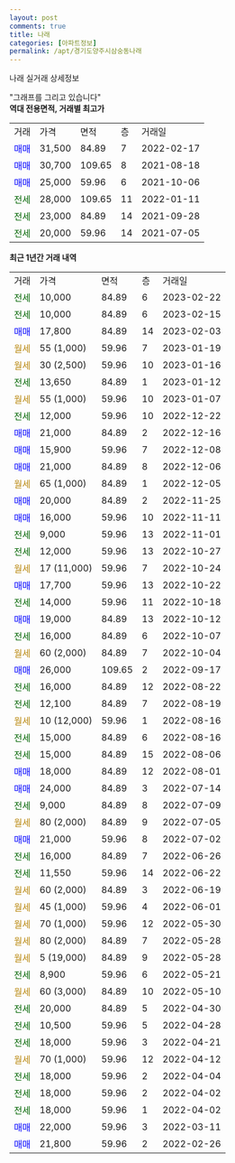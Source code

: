 ```yaml
---
layout: post
comments: true
title: 나래
categories: [아파트정보]
permalink: /apt/경기도양주시삼숭동나래
---
```


나래 실거래 상세정보

<script type="text/javascript">
  google.charts.load('current', {'packages':['line', 'corechart']});
  google.charts.setOnLoadCallback(drawChart);

  function drawChart() {
    var data = new google.visualization.DataTable();
    data.addColumn('date', '거래일');
    data.addColumn('number', "매매");
    data.addColumn('number', "전세");
    data.addColumn('number', "전매");

    data.addRows([[new Date(Date.parse("2023-02-22")), null, 10000, null], [new Date(Date.parse("2023-02-15")), null, 10000, null], [new Date(Date.parse("2023-02-03")), 17800, null, null], [new Date(Date.parse("2023-01-19")), null, null, null], [new Date(Date.parse("2023-01-16")), null, null, null], [new Date(Date.parse("2023-01-12")), null, 13650, null], [new Date(Date.parse("2023-01-07")), null, null, null], [new Date(Date.parse("2022-12-22")), null, 12000, null], [new Date(Date.parse("2022-12-16")), 21000, null, null], [new Date(Date.parse("2022-12-08")), 15900, null, null], [new Date(Date.parse("2022-12-06")), 21000, null, null], [new Date(Date.parse("2022-12-05")), null, null, null], [new Date(Date.parse("2022-11-25")), 20000, null, null], [new Date(Date.parse("2022-11-11")), 16000, null, null], [new Date(Date.parse("2022-11-01")), null, 9000, null], [new Date(Date.parse("2022-10-27")), null, 12000, null], [new Date(Date.parse("2022-10-24")), null, null, null], [new Date(Date.parse("2022-10-22")), 17700, null, null], [new Date(Date.parse("2022-10-18")), null, 14000, null], [new Date(Date.parse("2022-10-12")), 19000, null, null], [new Date(Date.parse("2022-10-07")), null, 16000, null], [new Date(Date.parse("2022-10-04")), null, null, null], [new Date(Date.parse("2022-09-17")), 26000, null, null], [new Date(Date.parse("2022-08-22")), null, 16000, null], [new Date(Date.parse("2022-08-19")), null, 12100, null], [new Date(Date.parse("2022-08-16")), null, null, null], [new Date(Date.parse("2022-08-16")), null, 15000, null], [new Date(Date.parse("2022-08-06")), null, 15000, null], [new Date(Date.parse("2022-08-01")), 18000, null, null], [new Date(Date.parse("2022-07-14")), 24000, null, null], [new Date(Date.parse("2022-07-09")), null, 9000, null], [new Date(Date.parse("2022-07-05")), null, null, null], [new Date(Date.parse("2022-07-02")), 21000, null, null], [new Date(Date.parse("2022-06-26")), null, 16000, null], [new Date(Date.parse("2022-06-22")), null, 11550, null], [new Date(Date.parse("2022-06-19")), null, null, null], [new Date(Date.parse("2022-06-01")), null, null, null], [new Date(Date.parse("2022-05-30")), null, null, null], [new Date(Date.parse("2022-05-28")), null, null, null], [new Date(Date.parse("2022-05-28")), null, null, null], [new Date(Date.parse("2022-05-21")), null, 8900, null], [new Date(Date.parse("2022-05-10")), null, null, null], [new Date(Date.parse("2022-04-30")), null, 20000, null], [new Date(Date.parse("2022-04-28")), null, 10500, null], [new Date(Date.parse("2022-04-21")), null, 18000, null], [new Date(Date.parse("2022-04-12")), null, null, null], [new Date(Date.parse("2022-04-04")), null, 18000, null], [new Date(Date.parse("2022-04-02")), null, 18000, null], [new Date(Date.parse("2022-04-02")), null, 18000, null], [new Date(Date.parse("2022-03-11")), 22000, null, null], [new Date(Date.parse("2022-02-26")), 21800, null, null]]);

    var options = {
      hAxis: {
        format: 'yyyy/MM/dd'
      },    
      lineWidth: 0,
      pointsVisible: true,    
      title: '최근 1년간 유형별 실거래가 분포',
      legend: { position: 'bottom' }
    };

    var formatter = new google.visualization.NumberFormat({pattern:'###,###'} );
    formatter.format(data, 1);
    formatter.format(data, 2);
    
    setTimeout(function() {
        var chart = new google.visualization.LineChart(document.getElementById('columnchart_material'));
        chart.draw(data, (options));
        document.getElementById('loading').style.display = 'none';
    }, 200);
  }
</script>


<div id="loading" style="z-index:20; display: block; margin-left: 0px">"그래프를 그리고 있습니다"</div>
<div id="columnchart_material" style="width: 95%; margin-left: 0px; display: block"></div>
<!-- contents start -->
<b>역대 전용면적, 거래별 최고가</b>
<table class="sortable">
    <tr>
      <td>거래</td>
      <td>가격</td>
      <td>면적</td>
      <td>층</td>
      <td>거래일</td>
    </tr>
        <tr>
          <td><a style="color: blue">매매</a></td>
          <td>31,500</td>
          <td>84.89</td>
          <td>7</td>
          <td>2022-02-17</td>
        </tr>            <tr>
          <td><a style="color: blue">매매</a></td>
          <td>30,700</td>
          <td>109.65</td>
          <td>8</td>
          <td>2021-08-18</td>
        </tr>            <tr>
          <td><a style="color: blue">매매</a></td>
          <td>25,000</td>
          <td>59.96</td>
          <td>6</td>
          <td>2021-10-06</td>
        </tr>        
        <tr>
              <td><a style="color: darkgreen">전세</a></td>
              <td>28,000</td>
              <td>109.65</td>
              <td>11</td>
              <td>2022-01-11</td>
            </tr>            <tr>
              <td><a style="color: darkgreen">전세</a></td>
              <td>23,000</td>
              <td>84.89</td>
              <td>14</td>
              <td>2021-09-28</td>
            </tr>            <tr>
              <td><a style="color: darkgreen">전세</a></td>
              <td>20,000</td>
              <td>59.96</td>
              <td>14</td>
              <td>2021-07-05</td>
            </tr>        
    
</table>

<b>최근 1년간 거래 내역</b>

<table class="sortable">
    <tr>
      <td>거래</td>
      <td>가격</td>
      <td>면적</td>
      <td>층</td>
      <td>거래일</td>
    </tr>
    <tr>
      <td><a style="color: darkgreen">전세</a></td>
      <td>10,000</td>
      <td>84.89</td>
      <td>6</td>
      <td>2023-02-22</td>
    </tr>          <tr>
      <td><a style="color: darkgreen">전세</a></td>
      <td>10,000</td>
      <td>84.89</td>
      <td>6</td>
      <td>2023-02-15</td>
    </tr>          <tr>
      <td><a style="color: blue">매매</a></td>
      <td>17,800</td>
      <td>84.89</td>
      <td>14</td>
      <td>2023-02-03</td>
    </tr>          <tr>
      <td><a style="color: darkgoldenrod">월세</a></td>
      <td>55 (1,000)</td>
      <td>59.96</td>
      <td>7</td>
      <td>2023-01-19</td>
    </tr>          <tr>
      <td><a style="color: darkgoldenrod">월세</a></td>
      <td>30 (2,500)</td>
      <td>59.96</td>
      <td>10</td>
      <td>2023-01-16</td>
    </tr>          <tr>
      <td><a style="color: darkgreen">전세</a></td>
      <td>13,650</td>
      <td>84.89</td>
      <td>1</td>
      <td>2023-01-12</td>
    </tr>          <tr>
      <td><a style="color: darkgoldenrod">월세</a></td>
      <td>55 (1,000)</td>
      <td>59.96</td>
      <td>10</td>
      <td>2023-01-07</td>
    </tr>          <tr>
      <td><a style="color: darkgreen">전세</a></td>
      <td>12,000</td>
      <td>59.96</td>
      <td>10</td>
      <td>2022-12-22</td>
    </tr>          <tr>
      <td><a style="color: blue">매매</a></td>
      <td>21,000</td>
      <td>84.89</td>
      <td>2</td>
      <td>2022-12-16</td>
    </tr>          <tr>
      <td><a style="color: blue">매매</a></td>
      <td>15,900</td>
      <td>59.96</td>
      <td>7</td>
      <td>2022-12-08</td>
    </tr>          <tr>
      <td><a style="color: blue">매매</a></td>
      <td>21,000</td>
      <td>84.89</td>
      <td>8</td>
      <td>2022-12-06</td>
    </tr>          <tr>
      <td><a style="color: darkgoldenrod">월세</a></td>
      <td>65 (1,000)</td>
      <td>84.89</td>
      <td>1</td>
      <td>2022-12-05</td>
    </tr>          <tr>
      <td><a style="color: blue">매매</a></td>
      <td>20,000</td>
      <td>84.89</td>
      <td>2</td>
      <td>2022-11-25</td>
    </tr>          <tr>
      <td><a style="color: blue">매매</a></td>
      <td>16,000</td>
      <td>59.96</td>
      <td>10</td>
      <td>2022-11-11</td>
    </tr>          <tr>
      <td><a style="color: darkgreen">전세</a></td>
      <td>9,000</td>
      <td>59.96</td>
      <td>13</td>
      <td>2022-11-01</td>
    </tr>          <tr>
      <td><a style="color: darkgreen">전세</a></td>
      <td>12,000</td>
      <td>59.96</td>
      <td>13</td>
      <td>2022-10-27</td>
    </tr>          <tr>
      <td><a style="color: darkgoldenrod">월세</a></td>
      <td>17 (11,000)</td>
      <td>59.96</td>
      <td>7</td>
      <td>2022-10-24</td>
    </tr>          <tr>
      <td><a style="color: blue">매매</a></td>
      <td>17,700</td>
      <td>59.96</td>
      <td>13</td>
      <td>2022-10-22</td>
    </tr>          <tr>
      <td><a style="color: darkgreen">전세</a></td>
      <td>14,000</td>
      <td>59.96</td>
      <td>11</td>
      <td>2022-10-18</td>
    </tr>          <tr>
      <td><a style="color: blue">매매</a></td>
      <td>19,000</td>
      <td>84.89</td>
      <td>13</td>
      <td>2022-10-12</td>
    </tr>          <tr>
      <td><a style="color: darkgreen">전세</a></td>
      <td>16,000</td>
      <td>84.89</td>
      <td>6</td>
      <td>2022-10-07</td>
    </tr>          <tr>
      <td><a style="color: darkgoldenrod">월세</a></td>
      <td>60 (2,000)</td>
      <td>84.89</td>
      <td>7</td>
      <td>2022-10-04</td>
    </tr>          <tr>
      <td><a style="color: blue">매매</a></td>
      <td>26,000</td>
      <td>109.65</td>
      <td>2</td>
      <td>2022-09-17</td>
    </tr>          <tr>
      <td><a style="color: darkgreen">전세</a></td>
      <td>16,000</td>
      <td>84.89</td>
      <td>12</td>
      <td>2022-08-22</td>
    </tr>          <tr>
      <td><a style="color: darkgreen">전세</a></td>
      <td>12,100</td>
      <td>84.89</td>
      <td>7</td>
      <td>2022-08-19</td>
    </tr>          <tr>
      <td><a style="color: darkgoldenrod">월세</a></td>
      <td>10 (12,000)</td>
      <td>59.96</td>
      <td>1</td>
      <td>2022-08-16</td>
    </tr>          <tr>
      <td><a style="color: darkgreen">전세</a></td>
      <td>15,000</td>
      <td>84.89</td>
      <td>6</td>
      <td>2022-08-16</td>
    </tr>          <tr>
      <td><a style="color: darkgreen">전세</a></td>
      <td>15,000</td>
      <td>84.89</td>
      <td>15</td>
      <td>2022-08-06</td>
    </tr>          <tr>
      <td><a style="color: blue">매매</a></td>
      <td>18,000</td>
      <td>84.89</td>
      <td>12</td>
      <td>2022-08-01</td>
    </tr>          <tr>
      <td><a style="color: blue">매매</a></td>
      <td>24,000</td>
      <td>84.89</td>
      <td>3</td>
      <td>2022-07-14</td>
    </tr>          <tr>
      <td><a style="color: darkgreen">전세</a></td>
      <td>9,000</td>
      <td>84.89</td>
      <td>8</td>
      <td>2022-07-09</td>
    </tr>          <tr>
      <td><a style="color: darkgoldenrod">월세</a></td>
      <td>80 (2,000)</td>
      <td>84.89</td>
      <td>9</td>
      <td>2022-07-05</td>
    </tr>          <tr>
      <td><a style="color: blue">매매</a></td>
      <td>21,000</td>
      <td>59.96</td>
      <td>8</td>
      <td>2022-07-02</td>
    </tr>          <tr>
      <td><a style="color: darkgreen">전세</a></td>
      <td>16,000</td>
      <td>84.89</td>
      <td>7</td>
      <td>2022-06-26</td>
    </tr>          <tr>
      <td><a style="color: darkgreen">전세</a></td>
      <td>11,550</td>
      <td>59.96</td>
      <td>14</td>
      <td>2022-06-22</td>
    </tr>          <tr>
      <td><a style="color: darkgoldenrod">월세</a></td>
      <td>60 (2,000)</td>
      <td>84.89</td>
      <td>3</td>
      <td>2022-06-19</td>
    </tr>          <tr>
      <td><a style="color: darkgoldenrod">월세</a></td>
      <td>45 (1,000)</td>
      <td>59.96</td>
      <td>4</td>
      <td>2022-06-01</td>
    </tr>          <tr>
      <td><a style="color: darkgoldenrod">월세</a></td>
      <td>70 (1,000)</td>
      <td>59.96</td>
      <td>12</td>
      <td>2022-05-30</td>
    </tr>          <tr>
      <td><a style="color: darkgoldenrod">월세</a></td>
      <td>80 (2,000)</td>
      <td>84.89</td>
      <td>7</td>
      <td>2022-05-28</td>
    </tr>          <tr>
      <td><a style="color: darkgoldenrod">월세</a></td>
      <td>5 (19,000)</td>
      <td>84.89</td>
      <td>9</td>
      <td>2022-05-28</td>
    </tr>          <tr>
      <td><a style="color: darkgreen">전세</a></td>
      <td>8,900</td>
      <td>59.96</td>
      <td>6</td>
      <td>2022-05-21</td>
    </tr>          <tr>
      <td><a style="color: darkgoldenrod">월세</a></td>
      <td>60 (3,000)</td>
      <td>84.89</td>
      <td>10</td>
      <td>2022-05-10</td>
    </tr>          <tr>
      <td><a style="color: darkgreen">전세</a></td>
      <td>20,000</td>
      <td>84.89</td>
      <td>5</td>
      <td>2022-04-30</td>
    </tr>          <tr>
      <td><a style="color: darkgreen">전세</a></td>
      <td>10,500</td>
      <td>59.96</td>
      <td>5</td>
      <td>2022-04-28</td>
    </tr>          <tr>
      <td><a style="color: darkgreen">전세</a></td>
      <td>18,000</td>
      <td>59.96</td>
      <td>3</td>
      <td>2022-04-21</td>
    </tr>          <tr>
      <td><a style="color: darkgoldenrod">월세</a></td>
      <td>70 (1,000)</td>
      <td>59.96</td>
      <td>12</td>
      <td>2022-04-12</td>
    </tr>          <tr>
      <td><a style="color: darkgreen">전세</a></td>
      <td>18,000</td>
      <td>59.96</td>
      <td>2</td>
      <td>2022-04-04</td>
    </tr>          <tr>
      <td><a style="color: darkgreen">전세</a></td>
      <td>18,000</td>
      <td>59.96</td>
      <td>2</td>
      <td>2022-04-02</td>
    </tr>          <tr>
      <td><a style="color: darkgreen">전세</a></td>
      <td>18,000</td>
      <td>59.96</td>
      <td>1</td>
      <td>2022-04-02</td>
    </tr>          <tr>
      <td><a style="color: blue">매매</a></td>
      <td>22,000</td>
      <td>59.96</td>
      <td>3</td>
      <td>2022-03-11</td>
    </tr>          <tr>
      <td><a style="color: blue">매매</a></td>
      <td>21,800</td>
      <td>59.96</td>
      <td>2</td>
      <td>2022-02-26</td>
    </tr>      </table>
<!-- contents end -->    


